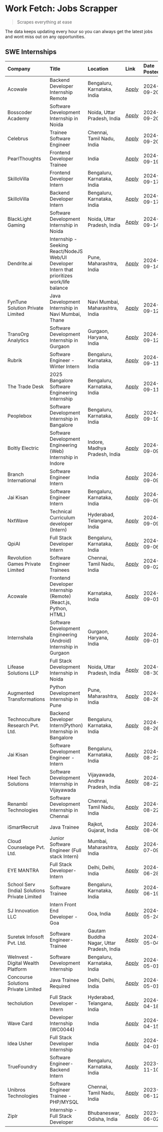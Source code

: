 # Work Fetch: Jobs Scrapper
> Scrapes everything at ease

The data keeps updating every hour so you can always get the latest jobs and wont miss out on any opportunities.

## SWE Internships
<!--START_SECTION:workfetch-->
| Company                                       | Title                                                                                        | Location                                  | Link                                                                                                                                                                                                                                                                                                          | Date Posted   |
|:----------------------------------------------|:---------------------------------------------------------------------------------------------|:------------------------------------------|:--------------------------------------------------------------------------------------------------------------------------------------------------------------------------------------------------------------------------------------------------------------------------------------------------------------|:--------------|
| Acowale                                       | Backend Developer Internship Remote                                                          | Bengaluru, Karnataka, India               | [Apply](https://in.linkedin.com/jobs/view/backend-developer-internship-remote-at-acowale-4030975489?position=22&pageNum=0&refId=E7QE%2FN3sLv3AXKYFj0NiAQ%3D%3D&trackingId=zjF0IfUY%2FWGDo3WGQ0caAQ%3D%3D&trk=public_jobs_jserp-result_search-card)                                                            | 2024-09-20    |
| Bosscoder Academy                             | Software Development Internship in Noida                                                     | Noida, Uttar Pradesh, India               | [Apply](https://in.linkedin.com/jobs/view/software-development-internship-in-noida-at-bosscoder-academy-4031161323?position=35&pageNum=0&refId=E7QE%2FN3sLv3AXKYFj0NiAQ%3D%3D&trackingId=vSHGfyUgIAh%2BKQpd6TZ2JQ%3D%3D&trk=public_jobs_jserp-result_search-card)                                             | 2024-09-20    |
| Celebrus                                      | Trainee Software Engineer                                                                    | Chennai, Tamil Nadu, India                | [Apply](https://in.linkedin.com/jobs/view/trainee-software-engineer-at-celebrus-4030177683?position=43&pageNum=0&refId=E7QE%2FN3sLv3AXKYFj0NiAQ%3D%3D&trackingId=J7el9pMbEvk0OcSjEPuODA%3D%3D&trk=public_jobs_jserp-result_search-card)                                                                       | 2024-09-20    |
| PearlThoughts                                 | Frontend Developer Trainee                                                                   | India                                     | [Apply](https://in.linkedin.com/jobs/view/frontend-developer-trainee-at-pearlthoughts-4028000695?position=49&pageNum=0&refId=E7QE%2FN3sLv3AXKYFj0NiAQ%3D%3D&trackingId=WPodmeWc7EBVJLIkj8agwA%3D%3D&trk=public_jobs_jserp-result_search-card)                                                                 | 2024-09-19    |
| SkilloVilla                                   | Frontend Developer Intern                                                                    | Bengaluru, Karnataka, India               | [Apply](https://in.linkedin.com/jobs/view/frontend-developer-intern-at-skillovilla-4025873510?position=7&pageNum=0&refId=E7QE%2FN3sLv3AXKYFj0NiAQ%3D%3D&trackingId=YJJ5XNBK2D6a7%2BR70KKScA%3D%3D&trk=public_jobs_jserp-result_search-card)                                                                   | 2024-09-17    |
| SkilloVilla                                   | Backend Developer Intern                                                                     | Bengaluru, Karnataka, India               | [Apply](https://in.linkedin.com/jobs/view/backend-developer-intern-at-skillovilla-4025860894?position=19&pageNum=0&refId=E7QE%2FN3sLv3AXKYFj0NiAQ%3D%3D&trackingId=azAfd7JubuBwrHuGZRZfGw%3D%3D&trk=public_jobs_jserp-result_search-card)                                                                     | 2024-09-17    |
| BlackLight Gaming                             | Software Development Internship in Noida                                                     | Noida, Uttar Pradesh, India               | [Apply](https://in.linkedin.com/jobs/view/software-development-internship-in-noida-at-blacklight-gaming-4026655870?position=23&pageNum=0&refId=E7QE%2FN3sLv3AXKYFj0NiAQ%3D%3D&trackingId=SWzHFEpHyMEeHR2ueG1Xkw%3D%3D&trk=public_jobs_jserp-result_search-card)                                               | 2024-09-14    |
| Dendrite.ai                                   | Internship - Seeking React/NodeJS Web/UI Developer Intern that prioritizes work/life balance | Pune, Maharashtra, India                  | [Apply](https://in.linkedin.com/jobs/view/internship-seeking-react-nodejs-web-ui-developer-intern-that-prioritizes-work-life-balance-at-dendrite-ai-4025969106?position=37&pageNum=0&refId=E7QE%2FN3sLv3AXKYFj0NiAQ%3D%3D&trackingId=Ow8Q9o9q42lpwkV%2FyP7ZpA%3D%3D&trk=public_jobs_jserp-result_search-card) | 2024-09-14    |
| FynTune Solution Private Limited              | Java Development Internship in Navi Mumbai, Thane                                            | Navi Mumbai, Maharashtra, India           | [Apply](https://in.linkedin.com/jobs/view/java-development-internship-in-navi-mumbai-thane-at-fyntune-solution-private-limited-4024787489?position=24&pageNum=0&refId=E7QE%2FN3sLv3AXKYFj0NiAQ%3D%3D&trackingId=IIxBHZY%2FgoHp8XRQp36fPw%3D%3D&trk=public_jobs_jserp-result_search-card)                      | 2024-09-12    |
| TransOrg Analytics                            | Software Development Internship in Gurgaon                                                   | Gurgaon, Haryana, India                   | [Apply](https://in.linkedin.com/jobs/view/software-development-internship-in-gurgaon-at-transorg-analytics-4024791052?position=51&pageNum=0&refId=E7QE%2FN3sLv3AXKYFj0NiAQ%3D%3D&trackingId=tgcBMVxV7LFTaBiubtYwZA%3D%3D&trk=public_jobs_jserp-result_search-card)                                            | 2024-09-12    |
| Rubrik                                        | Software Engineer - Winter Intern                                                            | Bengaluru, Karnataka, India               | [Apply](https://in.linkedin.com/jobs/view/software-engineer-winter-intern-at-rubrik-4006567784?position=6&pageNum=0&refId=E7QE%2FN3sLv3AXKYFj0NiAQ%3D%3D&trackingId=SynMHQ6uiHeZ5cf48FbyRw%3D%3D&trk=public_jobs_jserp-result_search-card)                                                                    | 2024-09-11    |
| The Trade Desk                                | 2025 Bangalore Software Engineering Internship                                               | Bengaluru, Karnataka, India               | [Apply](https://in.linkedin.com/jobs/view/2025-bangalore-software-engineering-internship-at-the-trade-desk-3987456531?position=26&pageNum=0&refId=E7QE%2FN3sLv3AXKYFj0NiAQ%3D%3D&trackingId=5xoLsDyfSQ02Tz6s7uMNkQ%3D%3D&trk=public_jobs_jserp-result_search-card)                                            | 2024-09-11    |
| Peoplebox                                     | Software Development Internship in Bangalore                                                 | Bengaluru, Karnataka, India               | [Apply](https://in.linkedin.com/jobs/view/software-development-internship-in-bangalore-at-peoplebox-4022411601?position=8&pageNum=0&refId=E7QE%2FN3sLv3AXKYFj0NiAQ%3D%3D&trackingId=hKhCqvFr3llEq1WfVlKk2g%3D%3D&trk=public_jobs_jserp-result_search-card)                                                    | 2024-09-10    |
| Boltly Electric                               | Software Development Engineering (Web) Internship in Indore                                  | Indore, Madhya Pradesh, India             | [Apply](https://in.linkedin.com/jobs/view/software-development-engineering-web-internship-in-indore-at-boltly-electric-4021686267?position=10&pageNum=0&refId=E7QE%2FN3sLv3AXKYFj0NiAQ%3D%3D&trackingId=I5fEpjKNAhgG0zFUXhl8dg%3D%3D&trk=public_jobs_jserp-result_search-card)                                | 2024-09-09    |
| Branch International                          | Software Engineer Intern                                                                     | India                                     | [Apply](https://in.linkedin.com/jobs/view/software-engineer-intern-at-branch-international-3360513601?position=36&pageNum=0&refId=E7QE%2FN3sLv3AXKYFj0NiAQ%3D%3D&trackingId=0WEHrO0iLyPvGRGf6BMPcA%3D%3D&trk=public_jobs_jserp-result_search-card)                                                            | 2024-09-09    |
| Jai Kisan                                     | Software Engineer Intern                                                                     | Bengaluru, Karnataka, India               | [Apply](https://in.linkedin.com/jobs/view/software-engineer-intern-at-jai-kisan-4024075360?position=45&pageNum=0&refId=E7QE%2FN3sLv3AXKYFj0NiAQ%3D%3D&trackingId=3RyX0zNXuUOKAHYpHPkyQQ%3D%3D&trk=public_jobs_jserp-result_search-card)                                                                       | 2024-09-09    |
| NxtWave                                       | Technical Curriculum developer (Intern)                                                      | Hyderabad, Telangana, India               | [Apply](https://in.linkedin.com/jobs/view/technical-curriculum-developer-intern-at-nxtwave-4020462207?position=56&pageNum=0&refId=E7QE%2FN3sLv3AXKYFj0NiAQ%3D%3D&trackingId=CaatFUwVa5sShuXR7aomvA%3D%3D&trk=public_jobs_jserp-result_search-card)                                                            | 2024-09-09    |
| QpiAI                                         | Full Stack Developer Intern                                                                  | Bengaluru, Karnataka, India               | [Apply](https://in.linkedin.com/jobs/view/full-stack-developer-intern-at-qpiai-4017395346?position=57&pageNum=0&refId=E7QE%2FN3sLv3AXKYFj0NiAQ%3D%3D&trackingId=nAjNn5b%2FTQvB9cVV%2F2PI8g%3D%3D&trk=public_jobs_jserp-result_search-card)                                                                    | 2024-09-06    |
| Revolution Games Private Limited              | Software Engineer Trainees                                                                   | Chennai, Tamil Nadu, India                | [Apply](https://in.linkedin.com/jobs/view/software-engineer-trainees-at-revolution-games-private-limited-4015912927?position=30&pageNum=0&refId=E7QE%2FN3sLv3AXKYFj0NiAQ%3D%3D&trackingId=mVFIUdb1CxYIzNxyB2qIgw%3D%3D&trk=public_jobs_jserp-result_search-card)                                              | 2024-09-02    |
| Acowale                                       | Frontend Developer Internship (Remote) (React.js, Python, HTML)                              | Karnataka, India                          | [Apply](https://in.linkedin.com/jobs/view/frontend-developer-internship-remote-react-js-python-html-at-acowale-4014663920?position=2&pageNum=0&refId=E7QE%2FN3sLv3AXKYFj0NiAQ%3D%3D&trackingId=qjiW6R3J3zdSWRzIWCPYQQ%3D%3D&trk=public_jobs_jserp-result_search-card)                                         | 2024-09-01    |
| Internshala                                   | Software Development Engineering (Android) Internship in Gurgaon                             | Gurgaon, Haryana, India                   | [Apply](https://in.linkedin.com/jobs/view/software-development-engineering-android-internship-in-gurgaon-at-internshala-4015471580?position=13&pageNum=0&refId=E7QE%2FN3sLv3AXKYFj0NiAQ%3D%3D&trackingId=btdi1QfYtTNDyKhk1epcfg%3D%3D&trk=public_jobs_jserp-result_search-card)                               | 2024-09-01    |
| Lifease Solutions LLP                         | Full Stack Development Internship in Noida                                                   | Noida, Uttar Pradesh, India               | [Apply](https://in.linkedin.com/jobs/view/full-stack-development-internship-in-noida-at-lifease-solutions-llp-4013798377?position=44&pageNum=0&refId=E7QE%2FN3sLv3AXKYFj0NiAQ%3D%3D&trackingId=lVOqs8PhqYtd64z842ibdg%3D%3D&trk=public_jobs_jserp-result_search-card)                                         | 2024-08-30    |
| Augmented Transformations                     | Python Development Internship in Pune                                                        | Pune, Maharashtra, India                  | [Apply](https://in.linkedin.com/jobs/view/python-development-internship-in-pune-at-augmented-transformations-4010741884?position=32&pageNum=0&refId=E7QE%2FN3sLv3AXKYFj0NiAQ%3D%3D&trackingId=D6vd0FqLWzRUCMwUVmuaIw%3D%3D&trk=public_jobs_jserp-result_search-card)                                          | 2024-08-26    |
| Technoculture Research Pvt. Ltd.              | Backend Developer Intern(Python) Internship in Bangalore                                     | Bengaluru, Karnataka, India               | [Apply](https://in.linkedin.com/jobs/view/backend-developer-intern-python-internship-in-bangalore-at-technoculture-research-pvt-ltd-4010744714?position=48&pageNum=0&refId=E7QE%2FN3sLv3AXKYFj0NiAQ%3D%3D&trackingId=nrwUpFYFUXKbCyoWRxHWSQ%3D%3D&trk=public_jobs_jserp-result_search-card)                   | 2024-08-26    |
| Jai Kisan                                     | Software Development Engineer - Intern                                                       | Bengaluru, Karnataka, India               | [Apply](https://in.linkedin.com/jobs/view/software-development-engineer-intern-at-jai-kisan-4027288169?position=21&pageNum=0&refId=E7QE%2FN3sLv3AXKYFj0NiAQ%3D%3D&trackingId=DHx7zTuvpMZULrPtjLJxyQ%3D%3D&trk=public_jobs_jserp-result_search-card)                                                           | 2024-08-22    |
| Heel Tech Solutions                           | Software Development Internship in Vijayawada                                                | Vijayawada, Andhra Pradesh, India         | [Apply](https://in.linkedin.com/jobs/view/software-development-internship-in-vijayawada-at-heel-tech-solutions-4007906692?position=42&pageNum=0&refId=E7QE%2FN3sLv3AXKYFj0NiAQ%3D%3D&trackingId=v%2BxK95itaovQ84PbG6hMVQ%3D%3D&trk=public_jobs_jserp-result_search-card)                                      | 2024-08-22    |
| Renambl Technologies                          | Software Development Internship in Chennai                                                   | Chennai, Tamil Nadu, India                | [Apply](https://in.linkedin.com/jobs/view/software-development-internship-in-chennai-at-renambl-technologies-4007910299?position=46&pageNum=0&refId=E7QE%2FN3sLv3AXKYFj0NiAQ%3D%3D&trackingId=40IfREfwG8tqeaR0beoC6w%3D%3D&trk=public_jobs_jserp-result_search-card)                                          | 2024-08-22    |
| iSmartRecruit                                 | Java Trainee                                                                                 | Rajkot, Gujarat, India                    | [Apply](https://in.linkedin.com/jobs/view/java-trainee-at-ismartrecruit-3992301825?position=52&pageNum=0&refId=E7QE%2FN3sLv3AXKYFj0NiAQ%3D%3D&trackingId=EcyFHZCHECwCrY5hGnJy4g%3D%3D&trk=public_jobs_jserp-result_search-card)                                                                               | 2024-08-06    |
| Cloud Counselage Pvt. Ltd.                    | Junior Software Engineer (Full stack Intern)                                                 | Mumbai, Maharashtra, India                | [Apply](https://in.linkedin.com/jobs/view/junior-software-engineer-full-stack-intern-at-cloud-counselage-pvt-ltd-3967725851?position=11&pageNum=0&refId=E7QE%2FN3sLv3AXKYFj0NiAQ%3D%3D&trackingId=aA6FP5zTTy1s7azmHc1uaw%3D%3D&trk=public_jobs_jserp-result_search-card)                                      | 2024-07-09    |
| EYE MANTRA                                    | Full Stack Developer- Intern                                                                 | Delhi, Delhi, India                       | [Apply](https://in.linkedin.com/jobs/view/full-stack-developer-intern-at-eye-mantra-3960988037?position=16&pageNum=0&refId=E7QE%2FN3sLv3AXKYFj0NiAQ%3D%3D&trackingId=nJUwKsOogm1yTJDQ%2BLKC0A%3D%3D&trk=public_jobs_jserp-result_search-card)                                                                 | 2024-06-28    |
| School Serv (India) Solutions Private Limited | Software Trainee                                                                             | Bengaluru, Karnataka, India               | [Apply](https://in.linkedin.com/jobs/view/software-trainee-at-school-serv-india-solutions-private-limited-3953917603?position=38&pageNum=0&refId=E7QE%2FN3sLv3AXKYFj0NiAQ%3D%3D&trackingId=iPYOJIIt%2FxUUhYEFv1oaXg%3D%3D&trk=public_jobs_jserp-result_search-card)                                           | 2024-06-19    |
| SJ Innovation LLC                             | Intern Front End Developer - Goa                                                             | Goa, India                                | [Apply](https://in.linkedin.com/jobs/view/intern-front-end-developer-goa-at-sj-innovation-llc-3931678611?position=18&pageNum=0&refId=E7QE%2FN3sLv3AXKYFj0NiAQ%3D%3D&trackingId=GYk7ewrmwg%2FOCR3VTOQJxw%3D%3D&trk=public_jobs_jserp-result_search-card)                                                       | 2024-05-24    |
| Suretek Infosoft Pvt. Ltd.                    | Software Engineer-Trainee                                                                    | Gautam Buddha Nagar, Uttar Pradesh, India | [Apply](https://in.linkedin.com/jobs/view/software-engineer-trainee-at-suretek-infosoft-pvt-ltd-3916999948?position=39&pageNum=0&refId=E7QE%2FN3sLv3AXKYFj0NiAQ%3D%3D&trackingId=YIqJ4FWuSPeaoWuV2rjqrQ%3D%3D&trk=public_jobs_jserp-result_search-card)                                                       | 2024-05-04    |
| WeInvest - Digital Wealth Platform            | Software Development Internship                                                              | Bengaluru, Karnataka, India               | [Apply](https://in.linkedin.com/jobs/view/software-development-internship-at-weinvest-digital-wealth-platform-3912867225?position=5&pageNum=0&refId=E7QE%2FN3sLv3AXKYFj0NiAQ%3D%3D&trackingId=MAaFZMmZ2hH6ydfRyn1tVg%3D%3D&trk=public_jobs_jserp-result_search-card)                                          | 2024-05-01    |
| Concourse Solutions Private Limited           | Java Trainee Required                                                                        | Delhi, Delhi, India                       | [Apply](https://in.linkedin.com/jobs/view/java-trainee-required-at-concourse-solutions-private-limited-3912869388?position=17&pageNum=0&refId=E7QE%2FN3sLv3AXKYFj0NiAQ%3D%3D&trackingId=MRBmgguKzcMV%2FA8Npw9Qgg%3D%3D&trk=public_jobs_jserp-result_search-card)                                              | 2024-05-01    |
| techolution                                   | Full Stack Developer - Intern                                                                | Hyderabad, Telangana, India               | [Apply](https://in.linkedin.com/jobs/view/full-stack-developer-intern-at-techolution-3904814977?position=25&pageNum=0&refId=E7QE%2FN3sLv3AXKYFj0NiAQ%3D%3D&trackingId=pyZjQdj4ViSFE0ha2QXUjw%3D%3D&trk=public_jobs_jserp-result_search-card)                                                                  | 2024-04-18    |
| Wave Card                                     | Developer Internship (WC0044)                                                                | India                                     | [Apply](https://in.linkedin.com/jobs/view/developer-internship-wc0044-at-wave-card-3900079966?position=29&pageNum=0&refId=E7QE%2FN3sLv3AXKYFj0NiAQ%3D%3D&trackingId=entCUzA%2BJW6OHBXMOtBX%2Bg%3D%3D&trk=public_jobs_jserp-result_search-card)                                                                | 2024-04-15    |
| Idea Usher                                    | Full Stack Developer Internship                                                              | India                                     | [Apply](https://in.linkedin.com/jobs/view/full-stack-developer-internship-at-idea-usher-3879565540?position=33&pageNum=0&refId=E7QE%2FN3sLv3AXKYFj0NiAQ%3D%3D&trackingId=46WiV7J46DNA6Ol%2FRXrDXQ%3D%3D&trk=public_jobs_jserp-result_search-card)                                                             | 2024-04-01    |
| TrueFoundry                                   | Software Engineer-Backend Intern                                                             | Bengaluru, Karnataka, India               | [Apply](https://in.linkedin.com/jobs/view/software-engineer-backend-intern-at-truefoundry-3779508170?position=58&pageNum=0&refId=E7QE%2FN3sLv3AXKYFj0NiAQ%3D%3D&trackingId=HTtvR0cGA9gAEwNOptJrhw%3D%3D&trk=public_jobs_jserp-result_search-card)                                                             | 2023-11-10    |
| Unibros Technologies                          | Software Engineer Trainee - PHP/MYSQL                                                        | Chennai, Tamil Nadu, India                | [Apply](https://in.linkedin.com/jobs/view/software-engineer-trainee-php-mysql-at-unibros-technologies-3656599241?position=28&pageNum=0&refId=E7QE%2FN3sLv3AXKYFj0NiAQ%3D%3D&trackingId=YE2oNEuAaC1DcfVKm8syUg%3D%3D&trk=public_jobs_jserp-result_search-card)                                                 | 2023-06-12    |
| Ziplr                                         | Internship - Full Stack Developer                                                            | Bhubaneswar, Odisha, India                | [Apply](https://in.linkedin.com/jobs/view/internship-full-stack-developer-at-ziplr-3645675705?position=60&pageNum=0&refId=E7QE%2FN3sLv3AXKYFj0NiAQ%3D%3D&trackingId=PosBRMAYigzFioH96x7gWg%3D%3D&trk=public_jobs_jserp-result_search-card)                                                                    | 2023-06-02    |
<!--END_SECTION:workfetch-->
